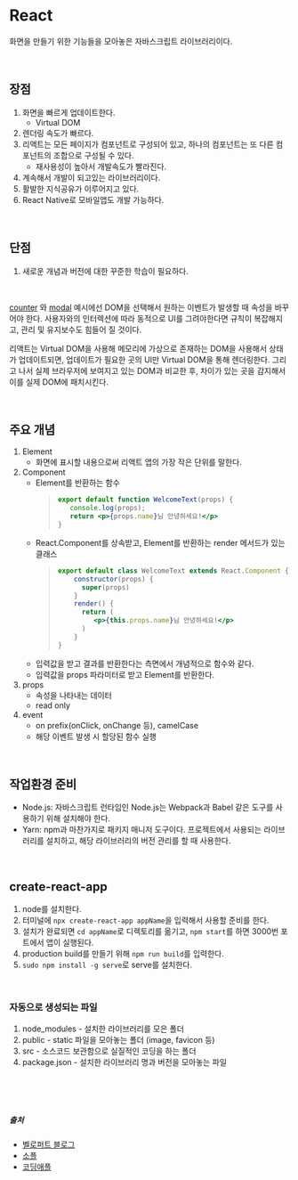# React
화면을 만들기 위한 기능들을 모아놓은 자바스크립트 라이브러리이다.

<br />

## 장점
1. 화면을 빠르게 업데이트한다.
     - Virtual DOM
2. 렌더링 속도가 빠르다.
3. 리액트는 모든 페이지가 컴포넌트로 구성되어 있고, 하나의 컴포넌트는 또 다른 컴포넌트의 조합으로 구성될 수 있다.
      - 재사용성이 높아서 개발속도가 빨라진다.
4. 계속해서 개발이 되고있는 라이브러리이다.
5. 활발한 지식공유가 이루어지고 있다.
6. React Native로 모바일앱도 개발 가능하다.

<br />

## 단점
1. 새로운 개념과 버전에 대한 꾸준한 학습이 필요하다.

<br />

[counter](https://github.com/lightixxx/reactBasic/tree/main/counter) 와 [modal](https://github.com/lightixxx/reactBasic/tree/main/modal) 예시에선 DOM을 선택해서 원하는 이벤트가 발생할 때 속성을 바꾸어야 한다. 사용자와의 인터렉션에 따라 동적으로 UI를 그려야한다면 규칙이 복잡해지고, 관리 및 유지보수도 힘들어 질 것이다.

리액트는 Virtual DOM을 사용해 메모리에 가상으로 존재하는 DOM을 사용해서 상태가 업데이트되면, 업데이트가 필요한 곳의 UI만 Virtual DOM을 통해 렌더링한다. 그리고 나서 실제 브라우저에 보여지고 있는 DOM과 비교한 후, 차이가 있는 곳을 감지해서 이를 실제 DOM에 패치시킨다.

<br />

## 주요 개념
1. Element
   - 화면에 표시할 내용으로써 리액트 앱의 가장 작은 단위를 말한다.
2. Component
   - Element를 반환하는 함수 
      >```jsx
      >export default function WelcomeText(props) {
      >    console.log(props);
      >    return <p>{props.name}님 안녕하세요!</p>      
      >}
      >```
   - React.Component를 상속받고, Element를 반환하는 render 메서드가 있는 클래스
      >```jsx
      >export default class WelcomeText extends React.Component {
      >     constructor(props) {
      >       super(props) 
      >     }
      >     render() {
      >       return (
      >          <p>{this.props.name}님 안녕하세요!</p>     
      >       )
      >     }   
      >}
      >```
   - 입력값을 받고 결과를 반환한다는 측면에서 개념적으로 함수와 같다.
   - 입력값을 props 파라미터로 받고 Element를 반환한다.
3. props
   - 속성을 나타내는 데이터
   - read only
4. event
   - on prefix(onClick, onChange 등), camelCase
   - 해당 이벤트 발생 시 할당된 함수 실행

<br />

## 작업환경 준비
- Node.js: 자바스크립트 런타임인 Node.js는 Webpack과 Babel 같은 도구를 사용하기 위해 설치해야 한다.
- Yarn: npm과 마찬가지로 패키지 매니저 도구이다. 프로젝트에서 사용되는 라이브러리를 설치하고, 해당 라이브러리의 버전 관리를 할 때 사용한다.

<br />

## create-react-app

1. node를 설치한다.
2. 터미널에 `npx create-react-app appName`을 입력해서 사용할 준비를 한다.
3. 설치가 완료되면 `cd appName`로 디렉토리를 옮기고, `npm start`를 하면 3000번 포트에서 앱이 실행된다.
4. production build를 만들기 위해 `npm run build`를 입력한다.
5. `sudo npm install -g serve`로 serve를 설치한다.

<br />

### 자동으로 생성되는 파일
1. node_modules - 설치한 라이브러리를 모은 폴더
2. public - static 파일을 모아놓는 폴더 (image, favicon 등)
3. src - 소스코드 보관함으로 실질적인 코딩을 하는 폴더
4. package.json - 설치한 라이브러리 명과 버전을 모아놓는 파일


<br />
<br />
<br />

##### 출처
- [벨로퍼트 블로그](https://react.vlpt.us/basic/01-concept.html)
- [소플](https://edu.goorm.io/learn/lecture/12976/%EC%B2%98%EC%9D%8C-%EB%A7%8C%EB%82%9C-react-%EB%A6%AC%EC%95%A1%ED%8A%B8/info)
- [코딩애플](https://youtu.be/nahwuaXmgt8)
